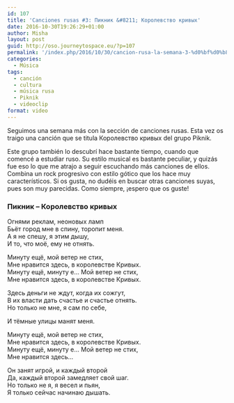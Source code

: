 ```yaml
---
id: 107
title: 'Canciones rusas #3: Пикник &#8211; Королевство кривых'
date: 2016-10-30T19:26:29+01:00
author: Misha
layout: post
guid: http://oso.journeytospace.eu/?p=107
permalink: '/index.php/2016/10/30/cancion-rusa-la-semana-3-%d0%bf%d0%b8%d0%ba%d0%bd%d0%b8%d0%ba-%d0%ba%d0%be%d1%80%d0%be%d0%bb%d0%b5%d0%b2%d1%81%d1%82%d0%b2%d0%be-%d0%ba%d1%80%d0%b8%d0%b2%d1%8b%d1%85/'
categories:
  - Música
tags:
  - canción
  - cultura
  - música rusa
  - Piknik
  - videoclip
format: video
---
```

Seguimos una semana más con la sección de canciones rusas. Esta vez os traigo una canción que se titula Королевство кривых del grupo Piknik.

Este grupo también lo descubrí hace bastante tiempo, cuando que comencé a estudiar ruso. Su estilo musical es bastante peculiar, y quizás fue eso lo que me atrajo a seguir escuchando más canciones de ellos. Combina un rock progresivo con estilo gótico que los hace muy característicos. Si os gusta, no dudéis en buscar otras canciones suyas, pues son muy parecidas. Como siempre, ¡espero que os guste!

### Пикник &#8211; Королевство кривых

  
<!--more-->

  
Огнями реклам, неоновых ламп  
Бьёт город мне в спину, торопит меня.  
А я не спешу, я этим дышу,  
И то, что моё, ему не отнять.

Минуту ещё, мой ветер не стих,  
Мне нравится здесь, в королевстве Кривых.  
Минуту ещё, минуту е&#8230; Мой ветер не стих,  
Мне нравится здесь, в королевстве Кривых.

Здесь деньги не ждут, когда их сожгут,  
В их власти дать счастье и счастье отнять.  
Но только не мне, я сам по себе,

И тёмные улицы манят меня.

Минуту ещё, мой ветер не стих,  
Мне нравится здесь, в королевстве Кривых.  
Минуту ещё, минуту е&#8230; Мой ветер не стих,  
Мне нравится здесь&#8230;

Он занят игрой, и каждый второй  
Да, каждый второй замедляет свой шаг.  
Но только не я, я весел и пьян,  
Я только сейчас начинаю дышать.